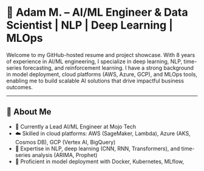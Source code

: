 # 🤖 Adam M. – AI/ML Engineer & Data Scientist | NLP | Deep Learning | MLOps

Welcome to my GitHub-hosted resume and project showcase. With 8 years of experience in AI/ML engineering, I specialize in deep learning, NLP, time-series forecasting, and reinforcement learning. I have a strong background in model deployment, cloud platforms (AWS, Azure, GCP), and MLOps tools, enabling me to build scalable AI solutions that drive impactful business outcomes.

---

## 💼 About Me

- 🚀 Currently a Lead AI/ML Engineer at Mojo Tech
- ☁️ Skilled in cloud platforms: AWS (SageMaker, Lambda), Azure (AKS, Cosmos DB), GCP (Vertex AI, BigQuery)
- 🧠 Expertise in NLP, deep learning (CNN, RNN, Transformers), and time-series analysis (ARIMA, Prophet)
- 🔧 Proficient in model deployment with Docker, Kubernetes, MLflow,
